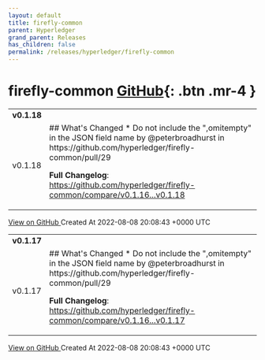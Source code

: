 ```yaml
---
layout: default
title: firefly-common
parent: Hyperledger
grand_parent: Releases
has_children: false
permalink: /releases/hyperledger/firefly-common
---
```


# firefly-common <span class="fs-3 right-align">[GitHub](https://github.com/hyperledger/firefly-common){: .btn .mr-4 }</span>


<div>
    <table>
        <tr>
            <td colspan="2">
                <b>
                    v0.1.18
                </b>
            </td>
        </tr>
        <tr>
            <td>
                <span class="chip">
                    v0.1.18
                </span>
            </td>
            <td>
                ## What's Changed
* Do not include the ",omitempty" in the JSON field name by @peterbroadhurst in https://github.com/hyperledger/firefly-common/pull/29


**Full Changelog**: https://github.com/hyperledger/firefly-common/compare/v0.1.16...v0.1.18
            </td>
        </tr>
    </table>
    <a href="https://github.com/hyperledger/firefly-common/releases/tag/v0.1.18" class=".btn">
        View on GitHub
    </a>
    <span class="right-align">
        Created At 2022-08-08 20:08:43 +0000 UTC
    </span>
</div>

<div>
    <table>
        <tr>
            <td colspan="2">
                <b>
                    v0.1.17
                </b>
            </td>
        </tr>
        <tr>
            <td>
                <span class="chip">
                    v0.1.17
                </span>
            </td>
            <td>
                ## What's Changed
* Do not include the ",omitempty" in the JSON field name by @peterbroadhurst in https://github.com/hyperledger/firefly-common/pull/29


**Full Changelog**: https://github.com/hyperledger/firefly-common/compare/v0.1.16...v0.1.17
            </td>
        </tr>
    </table>
    <a href="https://github.com/hyperledger/firefly-common/releases/tag/v0.1.17" class=".btn">
        View on GitHub
    </a>
    <span class="right-align">
        Created At 2022-08-08 20:08:43 +0000 UTC
    </span>
</div>

